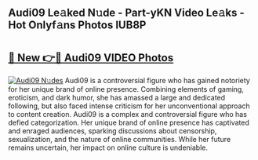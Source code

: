 ## Audi09 Le𝚊ked N𝚞de - Part-yKN Video Le𝚊ks - Hot Onlyf𝚊ns Photos IUB8P

# <h2><a href="http://ab67221.deff.icu/?id=Audi09">🔗 New 👉🔴 Audi09 VIDEO Photos</a></h2>

[![Audi09 N𝚞des](https://i.imgur.com/rIISA9y.gif)](http://ab67221.deff.icu/?id=Audi09)
Audi09 is a controversial figure who has gained notoriety for her unique brand of online presence. Combining elements of gaming, eroticism, and dark humor, she has amassed a large and dedicated following, but also faced intense criticism for her unconventional approach to content creation. Audi09 is a complex and controversial figure who has defied categorization. Her unique brand of online presence has captivated and enraged audiences, sparking discussions about censorship, sexualization, and the nature of online communities. While her future remains uncertain, her impact on online culture is undeniable.

